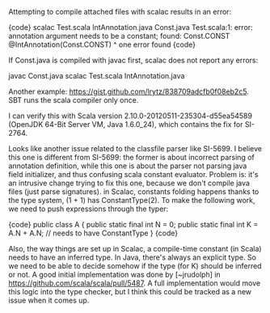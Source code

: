 Attempting to compile attached files with scalac results in an error:

{code}
scalac Test.scala IntAnnotation.java Const.java 
Test.scala:1: error: annotation argument needs to be a constant; found: Const.CONST
@IntAnnotation(Const.CONST)
                     ^
one error found
{code}

If Const.java is compiled with javac first, scalac does not report any errors:

javac Const.java 
scalac Test.scala IntAnnotation.java


Another example: https://gist.github.com/lrytz/838709adcfb0f08eb2c5. SBT runs the scala compiler only once.

I can verify this with Scala version 2.10.0-20120511-235304-d55ea54589 (OpenJDK 64-Bit Server VM, Java 1.6.0_24), which contains the fix for SI-2764.

Looks like another issue related to the classfile parser like SI-5699.
I believe this one is different from SI-5699:
the former is about incorrect parsing of annotation definition, while this one is about the parser not parsing java field initializer, and thus confusing scala constant evaluator.
Problem is: it's an intrusive change trying to fix this one, because we don't compile java files (just parse signatures). in Scalac, constants folding happens thanks to the type system, (1 + 1) has ConstantType(2). To make the following work, we need to push expressions through the typer:

{code}
public class A {
  public static final int N = 0;
  public static final int K = A.N + A.N; // needs to have ConstantType
}
{code}

Also, the way things are set up in Scalac, a compile-time constant (in Scala) needs to have an inferred type. In Java, there's always an explicit type. So we need to be able to decide somehow if the type (for K) should be inferred or not.
A good initial implementation was done by [~jrudolph] in https://github.com/scala/scala/pull/5487. A full implementation would move this logic into the type checker, but I think this could be tracked as a new issue when it comes up.
